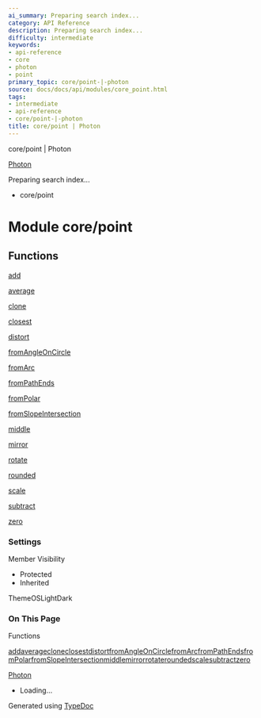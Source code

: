 ```yaml
---
ai_summary: Preparing search index...
category: API Reference
description: Preparing search index...
difficulty: intermediate
keywords:
- api-reference
- core
- photon
- point
primary_topic: core/point-|-photon
source: docs/docs/api/modules/core_point.html
tags:
- intermediate
- api-reference
- core/point-|-photon
title: core/point | Photon
---
```

core/point | Photon

[Photon](../index.md)




Preparing search index...

* core/point

# Module core/point

## Functions

[add](../functions/core_point.add.md)


[average](../functions/core_point.average.md)


[clone](../functions/core_point.clone.md)


[closest](../functions/core_point.closest.md)


[distort](../functions/core_point.distort.md)


[fromAngleOnCircle](../functions/core_point.fromAngleOnCircle.md)


[fromArc](../functions/core_point.fromArc.md)


[fromPathEnds](../functions/core_point.fromPathEnds.md)


[fromPolar](../functions/core_point.fromPolar.md)


[fromSlopeIntersection](../functions/core_point.fromSlopeIntersection.md)


[middle](../functions/core_point.middle.md)


[mirror](../functions/core_point.mirror.md)


[rotate](../functions/core_point.rotate.md)


[rounded](../functions/core_point.rounded.md)


[scale](../functions/core_point.scale.md)


[subtract](../functions/core_point.subtract.md)


[zero](../functions/core_point.zero.md)

### Settings

Member Visibility

* Protected
* Inherited

ThemeOSLightDark

### On This Page

Functions

[add](#add)[average](#average)[clone](#clone)[closest](#closest)[distort](#distort)[fromAngleOnCircle](#fromangleoncircle)[fromArc](#fromarc)[fromPathEnds](#frompathends)[fromPolar](#frompolar)[fromSlopeIntersection](#fromslopeintersection)[middle](#middle)[mirror](#mirror)[rotate](#rotate)[rounded](#rounded)[scale](#scale)[subtract](#subtract)[zero](#zero)

[Photon](../index.md)

* Loading...

Generated using [TypeDoc](https://typedoc.org/)
